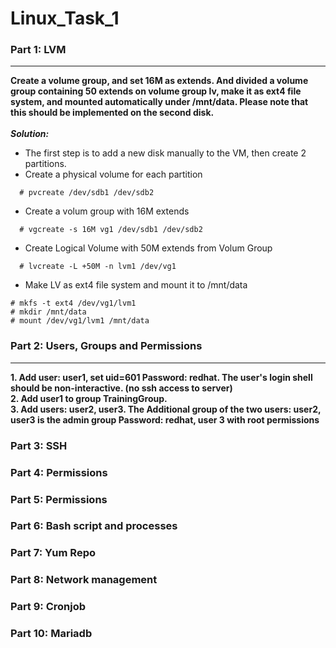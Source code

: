 # Linux_Task_1
### Part 1: LVM
***
**Create a volume group, and set 16M as extends. And divided a volume group containing 50 extends on
volume group lv, make it as ext4 file system, and mounted automatically under /mnt/data. Please
note that this should be implemented on the second disk.**
<br><br>
***Solution:***
* The first step is to add a new disk manually to the VM, then create 2 partitions.
* Create a physical volume for each partition
```
  # pvcreate /dev/sdb1 /dev/sdb2
```

* Create a volum group with 16M extends
```
  # vgcreate -s 16M vg1 /dev/sdb1 /dev/sdb2
```

* Create Logical Volume with 50M extends from Volum Group
```
  # lvcreate -L +50M -n lvm1 /dev/vg1
```

* Make LV as ext4 file system and mount it to /mnt/data
```
# mkfs -t ext4 /dev/vg1/lvm1 
# mkdir /mnt/data
# mount /dev/vg1/lvm1 /mnt/data 
```

### Part 2: Users, Groups and Permissions
***
**1. Add user: user1, set uid=601 Password: redhat. The user's login shell should be non-interactive. (no ssh access to server) <br>
2. Add user1 to group TrainingGroup. <br>
3. Add users: user2, user3. The Additional group of the two users: user2, user3 is the admin group Password: redhat, user 3 with root permissions**

### Part 3: SSH

### Part 4: Permissions

### Part 5: Permissions

### Part 6: Bash script and processes

### Part 7: Yum Repo

### Part 8: Network management

### Part 9: Cronjob

### Part 10: Mariadb
